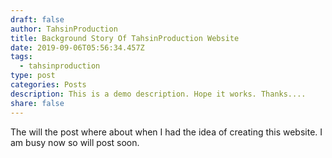```yaml
---
draft: false
author: TahsinProduction
title: Background Story Of TahsinProduction Website
date: 2019-09-06T05:56:34.457Z
tags:
  - tahsinproduction
type: post
categories: Posts
description: This is a demo description. Hope it works. Thanks....
share: false
---
```

The will the post where about when I had the idea of creating this website. I am busy now so will post soon.
